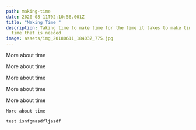 ```yaml
---
path: making-time
date: 2020-08-11T02:10:56.001Z
title: "Making Time "
description: Taking time to make time for the time it takes to make time for the
  time that is needed
image: assets/img_20180611_184037_775.jpg
---
```

More about time



More about time



More about time



More about time



More about time



`More about time`

```js
test isnfgmasdfljasdf
```